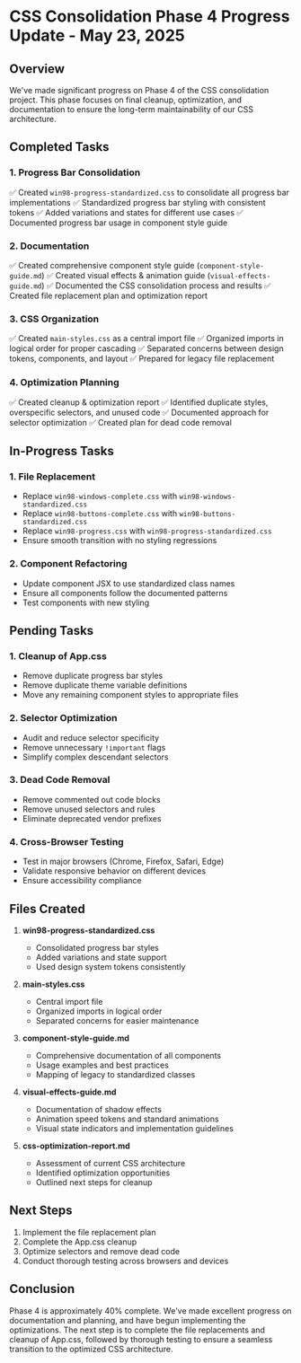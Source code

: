 # CSS Consolidation Phase 4 Progress Update - May 23, 2025

## Overview

We've made significant progress on Phase 4 of the CSS consolidation project. This phase focuses on final cleanup, optimization, and documentation to ensure the long-term maintainability of our CSS architecture.

## Completed Tasks

### 1. Progress Bar Consolidation
✅ Created `win98-progress-standardized.css` to consolidate all progress bar implementations
✅ Standardized progress bar styling with consistent tokens
✅ Added variations and states for different use cases
✅ Documented progress bar usage in component style guide

### 2. Documentation
✅ Created comprehensive component style guide (`component-style-guide.md`)
✅ Created visual effects & animation guide (`visual-effects-guide.md`)
✅ Documented the CSS consolidation process and results
✅ Created file replacement plan and optimization report

### 3. CSS Organization
✅ Created `main-styles.css` as a central import file
✅ Organized imports in logical order for proper cascading
✅ Separated concerns between design tokens, components, and layout
✅ Prepared for legacy file replacement

### 4. Optimization Planning
✅ Created cleanup & optimization report
✅ Identified duplicate styles, overspecific selectors, and unused code
✅ Documented approach for selector optimization
✅ Created plan for dead code removal

## In-Progress Tasks

### 1. File Replacement
- Replace `win98-windows-complete.css` with `win98-windows-standardized.css`
- Replace `win98-buttons-complete.css` with `win98-buttons-standardized.css`
- Replace `win98-progress.css` with `win98-progress-standardized.css`
- Ensure smooth transition with no styling regressions

### 2. Component Refactoring
- Update component JSX to use standardized class names
- Ensure all components follow the documented patterns
- Test components with new styling

## Pending Tasks

### 1. Cleanup of App.css
- Remove duplicate progress bar styles
- Remove duplicate theme variable definitions
- Move any remaining component styles to appropriate files

### 2. Selector Optimization
- Audit and reduce selector specificity
- Remove unnecessary `!important` flags
- Simplify complex descendant selectors

### 3. Dead Code Removal
- Remove commented out code blocks
- Remove unused selectors and rules
- Eliminate deprecated vendor prefixes

### 4. Cross-Browser Testing
- Test in major browsers (Chrome, Firefox, Safari, Edge)
- Validate responsive behavior on different devices
- Ensure accessibility compliance

## Files Created

1. **win98-progress-standardized.css**
   - Consolidated progress bar styles
   - Added variations and state support
   - Used design system tokens consistently

2. **main-styles.css**
   - Central import file
   - Organized imports in logical order
   - Separated concerns for easier maintenance

3. **component-style-guide.md**
   - Comprehensive documentation of all components
   - Usage examples and best practices
   - Mapping of legacy to standardized classes

4. **visual-effects-guide.md**
   - Documentation of shadow effects
   - Animation speed tokens and standard animations
   - Visual state indicators and implementation guidelines

5. **css-optimization-report.md**
   - Assessment of current CSS architecture
   - Identified optimization opportunities
   - Outlined next steps for cleanup

## Next Steps

1. Implement the file replacement plan
2. Complete the App.css cleanup
3. Optimize selectors and remove dead code
4. Conduct thorough testing across browsers and devices

## Conclusion

Phase 4 is approximately 40% complete. We've made excellent progress on documentation and planning, and have begun implementing the optimizations. The next step is to complete the file replacements and cleanup of App.css, followed by thorough testing to ensure a seamless transition to the optimized CSS architecture.

